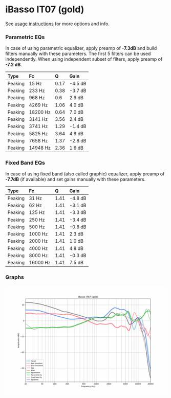 # iBasso IT07 (gold)
See [usage instructions](https://github.com/jaakkopasanen/AutoEq#usage) for more options and info.

### Parametric EQs
In case of using parametric equalizer, apply preamp of **-7.3dB** and build filters manually
with these parameters. The first 5 filters can be used independently.
When using independent subset of filters, apply preamp of **-7.2 dB**.

| Type    | Fc       |    Q | Gain    |
|:--------|:---------|:-----|:--------|
| Peaking | 15 Hz    | 0.17 | -4.5 dB |
| Peaking | 233 Hz   | 0.38 | -3.7 dB |
| Peaking | 968 Hz   | 0.6  | 2.9 dB  |
| Peaking | 4269 Hz  | 1.06 | 4.0 dB  |
| Peaking | 18200 Hz | 0.64 | 7.0 dB  |
| Peaking | 3141 Hz  | 3.56 | 2.4 dB  |
| Peaking | 3741 Hz  | 1.29 | -1.4 dB |
| Peaking | 5825 Hz  | 3.64 | 4.9 dB  |
| Peaking | 7658 Hz  | 1.37 | -2.8 dB |
| Peaking | 14948 Hz | 2.36 | 1.6 dB  |

### Fixed Band EQs
In case of using fixed band (also called graphic) equalizer, apply preamp of **-7.7dB**
(if available) and set gains manually with these parameters.

| Type    | Fc       |    Q | Gain    |
|:--------|:---------|:-----|:--------|
| Peaking | 31 Hz    | 1.41 | -4.8 dB |
| Peaking | 62 Hz    | 1.41 | -3.1 dB |
| Peaking | 125 Hz   | 1.41 | -3.3 dB |
| Peaking | 250 Hz   | 1.41 | -3.4 dB |
| Peaking | 500 Hz   | 1.41 | -0.8 dB |
| Peaking | 1000 Hz  | 1.41 | 2.3 dB  |
| Peaking | 2000 Hz  | 1.41 | 1.0 dB  |
| Peaking | 4000 Hz  | 1.41 | 4.8 dB  |
| Peaking | 8000 Hz  | 1.41 | -0.3 dB |
| Peaking | 16000 Hz | 1.41 | 7.5 dB  |

### Graphs
![](./iBasso%20IT07%20(gold).png)